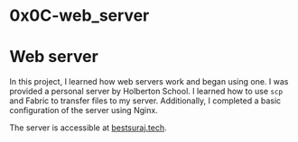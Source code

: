 # 0x0C-web_server

# Web server

In this project, I learned how web servers work and began using one. I was
provided a personal server by Holberton School. I learned how to use `scp`
and Fabric to transfer files to my server. Additionally, I completed a basic
configuration of the server using Nginx.

The server is accessible at [bestsuraj.tech](http://bestsuraj.tech).
